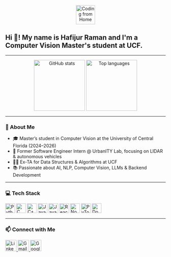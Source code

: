 <div align="center">
  <img src="https://media.giphy.com/media/M9gbBd9nbDrOTu1Mqx/giphy.gif" height="60" style="max-width: 100%;" alt="Coding from Home" />
</div>

<h2 align="left">Hi 👋! My name is Hafijur Raman and I'm a Computer Vision Master's student at UCF.</h2>

---

<div align="center">
  <img src="https://github-readme-stats.vercel.app/api?username=Minhaj-21st&show_icons=true&include_all_commits=true&count_private=true&theme=dracula&hide_border=false" height="160" alt="GitHub stats" />
  <img src="https://github-readme-stats.vercel.app/api/top-langs?username=Minhaj-21st&layout=compact&langs_count=5&theme=dracula&hide_border=false" height="160" alt="Top languages" />
</div>

---

### 🧠 About Me
- 🎓 Master’s student in Computer Vision at the University of Central Florida (2024–2026)  
- 🔬 Former Software Engineer Intern @ UrbanITY Lab, focusing on LIDAR & autonomous vehicles  
- 👨‍🏫 Ex-TA for Data Structures & Algorithms at UCF  
- 📚 Passionate about AI, NLP, Computer Vision, LLMs & Backend Development  

---

### 💻 Tech Stack

<div align="left">
  <img src="https://cdn.jsdelivr.net/gh/devicons/devicon/icons/python/python-original.svg" height="30" width="30" alt="Python" />
  <img src="https://cdn.jsdelivr.net/gh/devicons/devicon/icons/c/c-original.svg" height="30" width="30" alt="C" />
  <img src="https://cdn.jsdelivr.net/gh/devicons/devicon/icons/cplusplus/cplusplus-original.svg" height="30" width="30" alt="C++" />
  <img src="https://cdn.jsdelivr.net/gh/devicons/devicon/icons/java/java-original.svg" height="30" width="30" alt="Java" />
  <img src="https://cdn.jsdelivr.net/gh/devicons/devicon/icons/javascript/javascript-original.svg" height="30" width="30" alt="JavaScript" />
  <img src="https://cdn.jsdelivr.net/gh/devicons/devicon/icons/react/react-original.svg" height="30" width="30" alt="React" />
  <img src="https://cdn.jsdelivr.net/gh/devicons/devicon/icons/nodejs/nodejs-original.svg" height="30" width="30" alt="Node.js" />
  <img src="https://cdn.jsdelivr.net/gh/devicons/devicon/icons/pytorch/pytorch-original.svg" height="30" width="30" alt="PyTorch" />
  <img src="https://cdn.jsdelivr.net/gh/devicons/devicon/icons/docker/docker-original.svg" height="30" width="30" alt="Docker" />
</div>

---

### 📫 Connect with Me

<div align="left">
  <a href="https://www.linkedin.com/in/hafijur-raman/" target="_blank">
    <img src="https://img.shields.io/static/v1?message=LinkedIn&logo=linkedin&label=&color=0077B5&logoColor=white&labelColor=&style=for-the-badge" height="35" alt="LinkedIn" />
  </a>
  <a href="mailto:raman.hafijur22@gmail.com" target="_blank">
    <img src="https://img.shields.io/static/v1?message=Gmail&logo=gmail&label=&color=D14836&logoColor=white&labelColor=&style=for-the-badge" height="35" alt="Gmail" />
  </a>
  <a href="https://scholar.google.com/citations?user=ZQN8YewAAAAJ&hl=en" target="_blank">
    <img src="https://img.shields.io/badge/Google%20Scholar-4285F4?style=for-the-badge&logo=google-scholar&logoColor=white" height="35" alt="Google Scholar" />
  </a>
</div>
